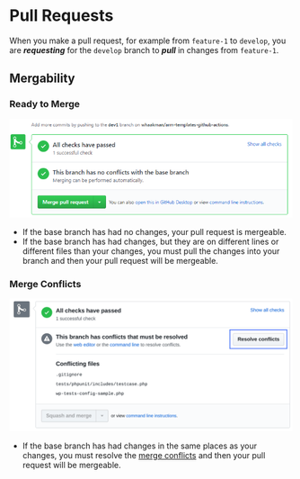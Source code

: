 # Pull Requests

When you make a pull request, for example from `feature-1` to `develop`, you are **_requesting_** for the `develop` branch to **_pull_** in changes from `feature-1`.

## Mergability

### Ready to Merge

![No Conflicts](./assets/no-conflicts.png)

- If the base branch has had no changes, your pull request is mergeable.
- If the base branch has had changes, but they are on different lines or different files than your changes, you must pull the changes into your branch and then your pull request will be mergeable.

### Merge Conflicts

![Conflicts](./assets/conflicts.png)

- If the base branch has had changes in the same places as your changes, you must resolve the [merge conflicts](https://docs.github.com/en/pull-requests/collaborating-with-pull-requests/addressing-merge-conflicts/about-merge-conflicts) and then your pull request will be mergeable.
